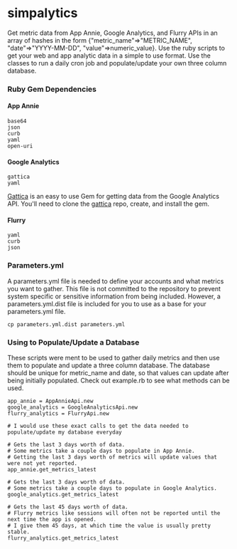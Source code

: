 simpalytics
===========

Get metric data from App Annie, Google Analytics, and Flurry APIs in an array of hashes in the form
{"metric_name"=>"METRIC_NAME", "date"=>"YYYY-MM-DD", "value"=>numeric_value}.
Use the ruby scripts to get your web and app analytic data in a simple to use format. Use the classes to
run a daily cron job and populate/update your own three column database.

### Ruby Gem Dependencies

#### App Annie
    base64
    json
    curb
    yaml
    open-uri

#### Google Analytics
    gattica
    yaml

[Gattica][gattica-gem] is an easy to use Gem for getting data from the Google Analytics API. You'll need to clone
the [gattica][gattica-gem] repo, create, and install the gem.

#### Flurry
    yaml
    curb
    json

### Parameters.yml

A parameters.yml file is needed to define your accounts and what metrics you want to gather. This file is
not committed to the repository to prevent system specific or sensitive information from being
included. However, a parameters.yml.dist file is included for you to use as a base for your parameters.yml file.

    cp parameters.yml.dist parameters.yml

### Using to Populate/Update a Database

These scripts were ment to be used to gather daily metrics and then use them to populate and update a three column 
database. The database should be unique for metric_name and date, so that values can update after being initially 
populated. Check out example.rb to see what methods can be used.

    app_annie = AppAnnieApi.new
    google_analytics = GoogleAnalyticsApi.new
    flurry_analytics = FlurryApi.new

    # I would use these exact calls to get the data needed to populate/update my database everyday

    # Gets the last 3 days worth of data. 
    # Some metrics take a couple days to populate in App Annie.
    # Getting the last 3 days worth of metrics will update values that were not yet reported.
    app_annie.get_metrics_latest

    # Gets the last 3 days worth of data. 
    # Some metrics take a couple days to populate in Google Analytics.
    google_analytics.get_metrics_latest

    # Gets the last 45 days worth of data. 
    # Flurry metrics like sessions will often not be reported until the next time the app is opened.
    # I give them 45 days, at which time the value is usually pretty stable.
    flurry_analytics.get_metrics_latest

[gattica-gem]: https://github.com/chrisle/gattica
